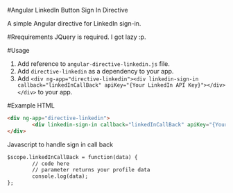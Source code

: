 #Angular LinkedIn Button Sign In Directive

A simple Angular directive for LinkedIn sign-in.

#Rrequirements
JQuery is required.  I got lazy :p.

#Usage
1. Add reference to `angular-directive-linkedin.js` file.
2. Add `directive-linkedin` as a dependency to your app.
3. Add `<div ng-app="directive-linkedin"><div linkedin-sign-in callback="linkedInCallBack" apiKey="{Your LinkedIn API Key}"></div></div>` to your app.



#Example
HTML
```html
<div ng-app="directive-linkedin">
        <div linkedin-sign-in callback="linkedInCallBack" apiKey="{Your LinkedIn API Key}"></div>
</div>
```
Javascript to handle sign in call back
```html
$scope.linkedInCallBack = function(data) {
        // code here
        // parameter returns your profile data
        console.log(data);
};
```
